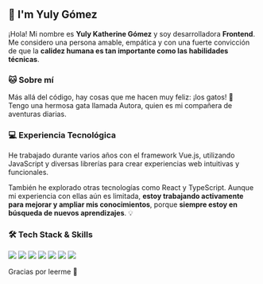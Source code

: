 
## 🌸 I'm Yuly Gómez

¡Hola! Mi nombre es **Yuly Katherine Gómez** y soy desarrolladora **Frontend**.  
Me considero una persona amable, empática y con una fuerte convicción de que la **calidez humana es tan importante como las habilidades técnicas**.


### 🐱 Sobre mí

Más allá del código, hay cosas que me hacen muy feliz: ¡los gatos! 🐾  
Tengo una hermosa gata llamada Autora, quien es mi compañera de aventuras diarias.


### 💻 Experiencia Tecnológica

He trabajado durante varios años con el framework Vue.js, utilizando JavaScript y diversas librerías para crear experiencias web intuitivas y funcionales.

También he explorado otras tecnologías como React y TypeScript. Aunque mi experiencia con ellas aún es limitada, **estoy trabajando activamente para mejorar y ampliar mis conocimientos**, porque **siempre estoy en búsqueda de nuevos aprendizajes**. 💡


### 🛠️ Tech Stack & Skills

<p align="left">
  <img src="https://img.shields.io/badge/Vue.js-4FC08D?style=flat&logo=vue.js&logoColor=white&logoWidth=20" />
  <img src="https://img.shields.io/badge/JavaScript-F7DF1E?style=flat&logo=javascript&logoColor=black&logoWidth=20" />
  <img src="https://img.shields.io/badge/React-61DAFB?style=flat&logo=react&logoColor=white&logoWidth=20" />
  <img src="https://img.shields.io/badge/Sass-CC6699?style=flat&logo=sass&logoColor=white&logoWidth=20" />
  <img src="https://img.shields.io/badge/PrimeVue-42b883?style=flat&logo=prime&logoColor=white&logoWidth=20" />
  <img src="https://img.shields.io/badge/Element_Plus-409EFF?style=flat&logo=element&logoColor=white&logoWidth=20" />
  <img src="https://img.shields.io/badge/BootstrapVue-7952B3?style=flat&logo=bootstrap&logoColor=white&logoWidth=20" />
</p>

Gracias por leerme 🌸  

